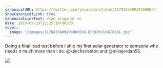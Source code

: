 ```yaml
---
canonicalURL: https://twitter.com/jmjordan/status/1178435609204908034
ShowCanonicalLink: true
CanonicalLinkText: View original on
date: 2019-09-29T22:25:18+00:00
cover:
  image: "/images/1178435609204908034-EFqk7nlUUAIX83L.jpg"
---
```

Doing a final load test before I ship my first solar generator to someone who needs it much more than I do: @kjincharleston and @mikejordan56. 

![](/images/1178435609204908034-EFqk7nlUUAIX83L.jpg)